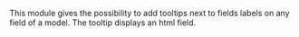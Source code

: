 This module gives the possibility to add tooltips next to fields labels
on any field of a model. The tooltip displays an html field.
